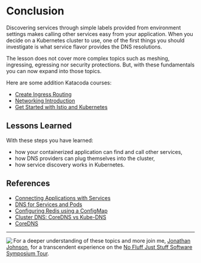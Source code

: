# Conclusion #

Discovering services through simple labels provided from environment settings makes calling other services easy from your application. When you decide on a Kubernetes cluster to use, one of the first things you should investigate is what service flavor provides the DNS resolutions.

The lesson does not cover more complex topics such as meshing, ingressing, egressing nor security protections. But, with these fundamentals you can now expand into those topics.

Here are some addition Katacoda courses:

- [Create Ingress Routing](https://www.katacoda.com/courses/kubernetes/create-kubernetes-ingress-routes)
- [Networking Introduction](https://www.katacoda.com/courses/kubernetes/networking-introduction)
- [Get Started with Istio and Kubernetes](https://www.katacoda.com/courses/istio/deploy-istio-on-kubernetes)

## Lessons Learned ##

With these steps you have learned:

- how your containerized application can find and call other services,
- how DNS providers can plug themselves into the cluster,
- how service discovery works in Kubernetes.

## References ##

- [Connecting Applications with Services](https://kubernetes.io/docs/concepts/services-networking/connect-applications-service/)
- [DNS for Services and Pods](https://kubernetes.io/docs/concepts/services-networking/dns-pod-service/)
- [Configuring Redis using a ConfigMap](https://kubernetes.io/docs/tutorials/configuration/configure-redis-using-configmap/)
- [Cluster DNS: CoreDNS vs Kube-DNS](https://coredns.io/2018/11/27/cluster-dns-coredns-vs-kube-dns/)
- [CoreDNS](https://coredns.io/)

------
<img align="left" src="/javajon/courses/kubernetes-fundamentals/configmap-secret/assets/nfjs.png">

For a deeper understanding of these topics and more join me, [Jonathan Johnson](https://nofluffjuststuff.com/conference/speaker/jonathan_johnson), for a transcendent experience on the [No Fluff Just Stuff Software Symposium Tour](https://nofluffjuststuff.com).
